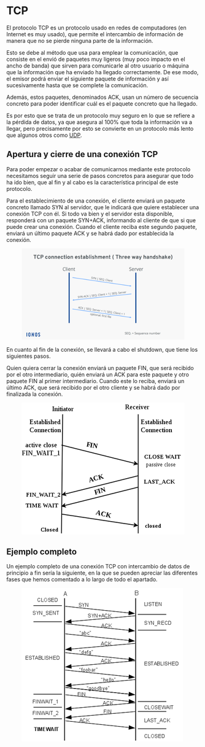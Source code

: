 # TCP

El protocolo TCP es un protocolo usado en redes de computadores (en Internet es muy usado), que permite el intercambio de información de manera que no se pierde ninguna parte de la información.

Esto se debe al método que usa para emplear la comunicación, que consiste en el envió de paquetes muy ligeros (muy poco impacto en el ancho de banda) que sirven para comunicarle al otro usuario o máquina que la información que ha enviado ha llegado correctamente. De ese modo, el emisor podrá enviar el siguiente paquete de información y así sucesivamente hasta que se complete la comunicación.

Además, estos paquetes, denominados ACK, usan un número de secuencia concreto para poder identificar cuál es el paquete concreto que ha llegado.

Es por esto que se trata de un protocolo muy seguro en lo que se refiere a la pérdida de datos, ya que asegura al 100% que toda la información va a llegar, pero precisamente por esto se convierte en un protocolo más lento que algunos otros como [UDP](udp.md).

## Apertura y cierre de una conexión TCP

Para poder empezar o acabar de comunicarnos mediante este protocolo necesitamos seguir una serie de pasos concretos para asegurar que todo ha ido bien, que al fin y al cabo es la característica principal de este protocolo.

Para el establecimiento de una conexión, el cliente enviará un paquete concreto llamado SYN al servidor, que le indicará que quiere establecer una conexión TCP con él. Si todo va bien y el servidor esta disponible, responderá con un paquete SYN+ACK, informando al cliente de que si que puede crear una conexión. Cuando el cliente reciba este segundo paquete, enviará un último paquete ACK y se habrá dado por establecida la conexión.

<figure><img src="../../../.gitbook/assets/image (2) (3).png" alt=""><figcaption></figcaption></figure>

En cuanto al fin de la conexión, se llevará a cabo el shutdown, que tiene los siguientes pasos.&#x20;

Quien quiera cerrar la conexión enviará un paquete FIN, que será recibido por el otro intermediario, quién enviará un ACK para este paquete y otro paquete FIN al primer intermediario. Cuando este lo reciba, enviará un último ACK, que será recibido por el otro cliente y se habrá dado por finalizada la conexión.

<figure><img src="../../../.gitbook/assets/image (20).png" alt=""><figcaption></figcaption></figure>

## Ejemplo completo

Un ejemplo completo de una conexión TCP con intercambio de datos de principio a fin sería la siguiente, en la que se pueden apreciar las diferentes fases que hemos comentado a lo largo de todo el apartado.

<figure><img src="../../../.gitbook/assets/image (19).png" alt=""><figcaption></figcaption></figure>
